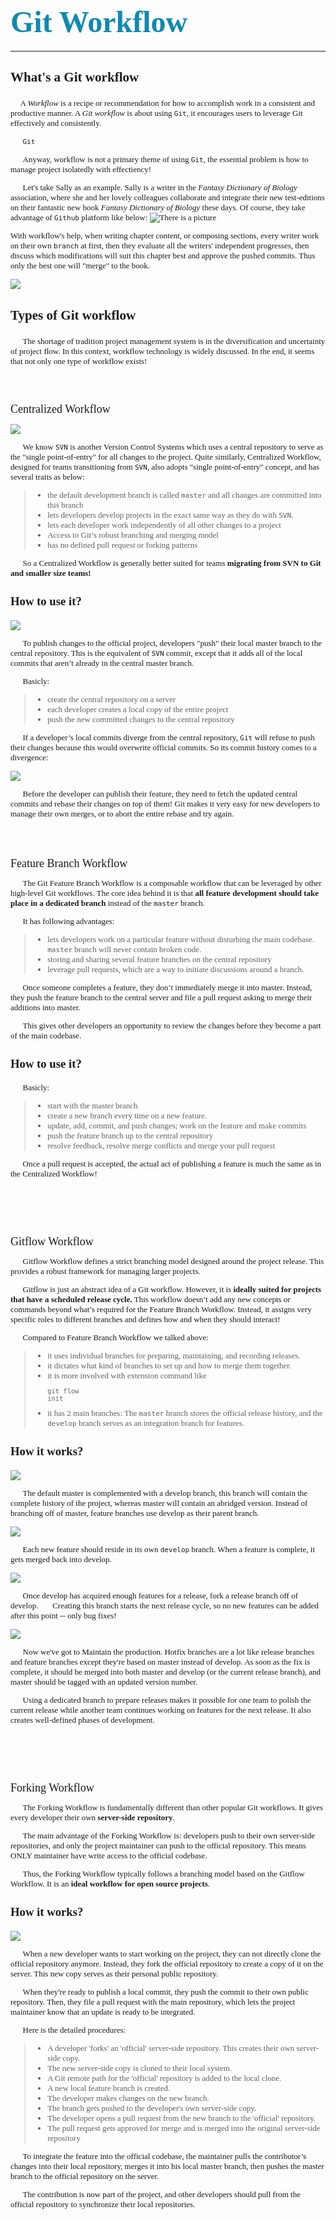

<font face = "Gabriola" size = 10 color=#0ff893b>Git Workflow</font>
===
---



<font face = "Agency FB" size = 4 >

### What's a Git workflow
</font>
<font face = "Monaco" size = 2 >

&ensp;&ensp; A _Workflow_ is a recipe or recommendation for how to accomplish work in a consistent and productive manner. A _Git workflow_ is about using `Git`, it encourages users to leverage Git effectively and consistently. 
 
&ensp;&ensp;&ensp;`Git`

&ensp;&ensp;&ensp;Anyway, workflow is not a primary theme of using `Git`, the essential problem is how to manage project isolatedly with effectiency!

&ensp;&ensp;&ensp;Let's take Sally as an example. Sally is a writer in the _Fantasy Dictionary of Biology_ association, where she and her lovely colleagues collaborate and integrate their new test-editions on their fantastic new book _Fantasy Dictionary of Biology_ these days. Of course, they take advantage of `Github` platform like below:
![There is a picture](https://github.com/LouisString/homework2/blob/master/pic1.jpg?raw=true)


With workflow's help, when writing chapter content, or composing sections, every writer work on their own `branch` at first,  then they evaluate all the writers' independent 
 progresses,  then discuss which modifications will suit this chapter best and approve the pushed commits. Thus only the best one will "merge" to the book.

![](https://github.com/LouisString/homework2/blob/master/pic2.jpg?raw=true)


<font face = "Agency FB" size = 4 >

### Types of Git workflow
</font>

&ensp;&ensp;&ensp;The shortage of tradition project management system is in the diversification and uncertainty of project flow. In this context,  workflow technology is widely discussed. In the end, it seems that not only one type of workflow exists! 


<br/><br/>
<font face = "AR ESSENCE" size = 4 >

 Centralized Workflow
</font>

![](https://github.com/LouisString/homework2/blob/master/pic3.png?raw=true)

&ensp;&ensp;&ensp;We know `SVN` is another Version Control Systems which uses a central repository to serve as the "single point-of-entry" for all changes to the project. Quite similarly, Centralized Workflow, designed for teams transitioning from `SVN`,  also adopts "single point-of-entry" concept, and has several  traits as below: 


> *  the default development branch is called `master` and all changes are committed into this branch
> * lets developers develop projects in the exact same way as they do with `SVN`.
> * lets each developer work independently of all other changes to a project
> * Access to Git’s robust branching and merging model
> * has no defined pull request or forking patterns

&ensp;&ensp;&ensp;So a Centralized Workflow is generally better suited for teams **migrating from SVN to Git and smaller size teams!**

<font face = "Bradley Hand ITC" size = 3 >

### How to use it?
</font>

![](https://github.com/LouisString/homework2/blob/master/pic4.png?raw=true)

&ensp;&ensp;&ensp;To publish changes to the official project, developers "push" their local master branch to the central repository. This is the equivalent of `SVN` commit, except that it adds all of the local commits that aren’t already in the central master branch.

&ensp;&ensp;&ensp;Basicly:
>* create the central repository on a server
>* each developer creates a local copy of the entire project
>* push the new committed changes to the central repository

 &ensp;&ensp;&ensp;If a developer’s local commits diverge from the central repository, `Git` will refuse to push their changes because this would overwrite official commits. So its commit history comes to a divergence:

 ![](https://github.com/LouisString/homework2/blob/master/pic5.png?raw=true)

&ensp;&ensp;&ensp;Before the developer can publish their feature, they need to fetch the updated central commits and rebase their changes on top of them! Git makes it very easy for new developers to manage their own merges, or to abort the entire rebase and try again.
<br/><br/><br/><br/>
<font face = "AR ESSENCE" size = 4 >

 Feature Branch Workflow
</font>



&ensp;&ensp;&ensp;The Git Feature Branch Workflow is a composable workflow that can be leveraged by other high-level Git workflows.  The core idea behind it is that **all feature development should take place in a dedicated branch** instead of the `master` branch.

&ensp;&ensp;&ensp;It has following advantages:

>* lets developers work on a particular feature without disturbing the main codebase. `master` branch will never contain broken code.
 >* storing and sharing several feature branches on the central repository 
 >* leverage pull requests, which are a way to initiate discussions around a branch. 

&ensp;&ensp;&ensp;Once someone completes a feature, they don’t immediately merge it into master. Instead, they push the feature branch to the central server and file a pull request asking to merge their additions into master.

&ensp;&ensp;&ensp;This gives other developers an opportunity to review the changes before they become a part of the main codebase.

<font face = "Bradley Hand ITC" size = 3 >

### How to use it?
</font>

&ensp;&ensp;&ensp;Basicly:

>* start with the master branch
>* create a new branch every time on a new feature.
>* update, add, commit, and push changes; work on the feature and make commits 
>* push the feature branch up to the central repository
>* resolve feedback,  resolve merge conflicts and merge your pull request 

&ensp;&ensp;&ensp;Once a pull request is accepted, the actual act of publishing a feature is much the same as in the Centralized Workflow!

<br/><br/><br/><br/>
<font face = "AR ESSENCE" size = 4 >

 Gitflow Workflow
</font>

&ensp;&ensp;&ensp;Gitflow Workflow defines a strict branching model designed around the project release. This provides a robust framework for managing larger projects.  

&ensp;&ensp;&ensp;Gitflow is just an abstract idea of a Git workflow. However, it is **ideally suited for projects that have a scheduled release cycle.** This workflow doesn’t add any new concepts or commands beyond what’s required for the Feature Branch Workflow. Instead, it assigns very specific roles to different branches and defines how and when they should interact! 

&ensp;&ensp;&ensp;Compared to Feature Branch Workflow we talked above:
>* it uses individual branches for preparing, maintaining, and recording releases.
>* it dictates what kind of branches to set up and how to merge them together.
>* it is more involved with extension command like<pre><code>git flow init</code></pre>
>* it has 2 main branches: The `master` branch stores the official release history, and the `develop` branch serves as an integration branch for features.


<font face = "Bradley Hand ITC" size = 3 >

### How it works?
</font>

![](https://github.com/LouisString/homework2/blob/master/pic7.png?raw=true)

&ensp;&ensp;&ensp;The default master is complemented with a develop branch, this branch will contain the complete history of the project, whereas master will contain an abridged version.
Instead of branching off of master, feature branches use develop as their parent branch.

![](https://github.com/LouisString/homework2/blob/master/pic8.png?raw=true)

&ensp;&ensp;&ensp;Each new feature should reside in its own `develop` branch. When a feature is complete, it gets merged back into develop.


![](https://github.com/LouisString/homework2/blob/master/pic9.png?raw=true)


&ensp;&ensp;&ensp;Once develop has acquired enough features for a release, fork a release branch off of develop.
&ensp;&ensp;&ensp;Creating this branch starts the next release cycle, so no new features can be added after this point -- only bug fixes!

![](https://github.com/LouisString/homework2/blob/master/pic10.png?raw=true)

&ensp;&ensp;&ensp;Now we've got to Maintain the production. Hotfix branches are a lot like release branches and feature branches except they're based on master instead of develop. As soon as the fix is complete, it should be merged into both master and develop (or the current release branch), and master should be tagged with an updated version number.



&ensp;&ensp;&ensp;Using a dedicated branch to prepare releases makes it possible for one team to polish the current release while another team continues working on features for the next release. It also creates well-defined phases of development. 

  
<br/><br/><br/><br/>
<font face = "AR ESSENCE" size = 4 >

 Forking Workflow
</font>

&ensp;&ensp;&ensp;The Forking Workflow is fundamentally different than other popular Git workflows. It gives every developer their own **server-side repository**. 

&ensp;&ensp;&ensp;The main advantage of the Forking Workflow is: developers push to their own server-side repositories, and only the project maintainer can push to the official repository. This means ONLY maintainer have write access to the official codebase.

&ensp;&ensp;&ensp;Thus, the Forking Workflow typically follows a branching model based on the Gitflow Workflow. It is an **ideal workflow for open source projects**.


<font face = "Bradley Hand ITC" size = 3 >

### How it works?
</font>

![](https://github.com/LouisString/homework2/blob/master/pic11.png?raw=true)

&ensp;&ensp;&ensp;When a new developer wants to start working on the project, they can not directly clone the official repository anymore. Instead, they fork the official repository to create a copy of it on the server. This new copy serves as their personal public repository.

&ensp;&ensp;&ensp;When they're ready to publish a local commit, they push the commit to their own public repository. Then, they file a pull request with the main repository, which lets the project maintainer know that an update is ready to be integrated.

&ensp;&ensp;&ensp;Here is the detailed procedures:

>* A developer 'forks' an 'official' server-side repository. This creates their own server-side copy.
>* The new server-side copy is cloned to their local system.
>* A Git remote path for the 'official' repository is added to the local clone.
>* A new local feature branch is created.
>* The developer makes changes on the new branch.
>* The branch gets pushed to the developer's own server-side copy.
>* The developer opens a pull request from the new branch to the 'official' repository.
>* The pull request gets approved for merge and is merged into the original server-side repository


&ensp;&ensp;&ensp;To integrate the feature into the official codebase, the maintainer pulls the contributor’s changes into their local repository, merges it into his local master branch, then pushes the master branch to the official repository on the server.

&ensp;&ensp;&ensp;The contribution is now part of the project, and other developers should pull from the official repository to synchronize their local repositories.

</font>